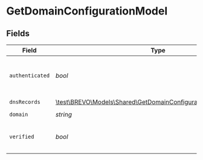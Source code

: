 # GetDomainConfigurationModel


## Fields

| Field                                                                                                                           | Type                                                                                                                            | Required                                                                                                                        | Description                                                                                                                     | Example                                                                                                                         |
| ------------------------------------------------------------------------------------------------------------------------------- | ------------------------------------------------------------------------------------------------------------------------------- | ------------------------------------------------------------------------------------------------------------------------------- | ------------------------------------------------------------------------------------------------------------------------------- | ------------------------------------------------------------------------------------------------------------------------------- |
| `authenticated`                                                                                                                 | *bool*                                                                                                                          | :heavy_check_mark:                                                                                                              | Status of domain authentication (true=authenticated, false=non authenticated)                                                   | false                                                                                                                           |
| `dnsRecords`                                                                                                                    | [\test\BREVO\Models\Shared\GetDomainConfigurationModelDnsRecords](../../models/shared/GetDomainConfigurationModelDnsRecords.md) | :heavy_check_mark:                                                                                                              | N/A                                                                                                                             |                                                                                                                                 |
| `domain`                                                                                                                        | *string*                                                                                                                        | :heavy_check_mark:                                                                                                              | Domain                                                                                                                          | myexample.com                                                                                                                   |
| `verified`                                                                                                                      | *bool*                                                                                                                          | :heavy_check_mark:                                                                                                              | Status of domain verification (true=verified, false=non verified)                                                               | true                                                                                                                            |